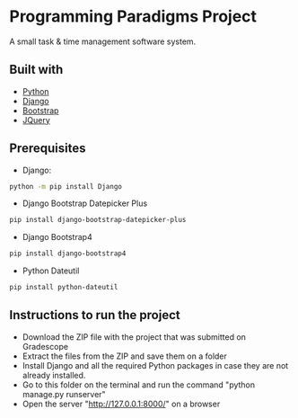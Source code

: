# Programming Paradigms Project
A small task &amp; time management software system.

## Built with
* [Python](https://www.python.org/)
* [Django](https://www.djangoproject.com/)
* [Bootstrap](https://getbootstrap.com)
* [JQuery](https://jquery.com)

## Prerequisites
- Django:
```sh
python -m pip install Django
```
- Django Bootstrap Datepicker Plus
```sh
pip install django-bootstrap-datepicker-plus
```

- Django Bootstrap4
```sh
pip install django-bootstrap4
```

- Python Dateutil
```sh
pip install python-dateutil
```

## Instructions to run the project
- Download the ZIP file with the project that was submitted on Gradescope
- Extract the files from the ZIP and save them on a folder
- Install Django and all the required Python packages in case they are not already installed.
- Go to this folder on the terminal and run the command "python manage.py runserver"
- Open the server "http://127.0.0.1:8000/" on a browser